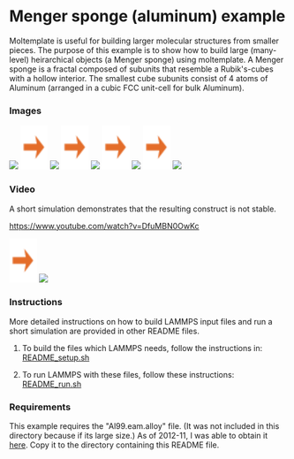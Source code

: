 Menger sponge (aluminum) example
================================

Moltemplate is useful for building larger molecular structures from smaller pieces.  The purpose of this example is to show how to build large (many-level) heirarchical objects (a Menger sponge) using moltemplate.  A Menger sponge is a fractal composed of subunits that resemble a Rubik's-cubes with a hollow interior.  The smallest cube subunits consist of 4 atoms of Aluminum (arranged in a cubic FCC unit-cell for bulk Aluminum).

### Images

<img src="images/AlCell_LR.jpg" width=70> <img src="images/rightarrow.svg" height=80> <img src="images/lvl1_LR.jpg" width=90> <img src="images/rightarrow.svg" height=80> <img src="images/lvl2_LR.jpg" width=130> <img src="images/rightarrow.svg" height=80> <img src="images/lvl3_LR.jpg" width=200>
<img src="images/rightarrow.svg" height=80> <img src="images/menger_sponge_lattice_8cells_t=0_zoom1_LR2.jpg" width=300>

### Video

A short simulation demonstrates that the resulting construct is not stable.

https://www.youtube.com/watch?v=DfuMBN0OwKc

<img src="images/rightarrow.svg" height=80> <img src="images/menger_sponge_lattice_8cells_t=7400_LR.jpg" width=300>


### Instructions

More detailed instructions on how to build LAMMPS input files and
run a short simulation are provided in other README files.

1) To build the files which LAMMPS needs, follow the instructions in:
[README_setup.sh](README_setup.sh)

2) To run LAMMPS with these files, follow these instructions:
[README_run.sh](README_run.sh)


### Requirements
This example requires the "Al99.eam.alloy" file.  (It was not included in this directory because if its large size.) As of 2012-11, I was able to obtain it [here](http://www.ctcms.nist.gov/~cbecker/Download/Al-YM/Al99.eam.alloy). Copy it to the directory containing this README file.


